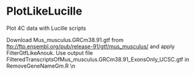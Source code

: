 # PlotLikeLucille
Plot 4C data with Lucille scripts

Download Mus_musculus.GRCm38.91.gtf from  ftp://ftp.ensembl.org/pub/release-91/gtf/mus_musculus/ and apply FilterGtfLikeAnouk.
Use output file FilteredTranscriptsOfMus_musculus.GRCm38.91_ExonsOnly_UCSC.gtf in RemoveGeneNameGm.R \n
